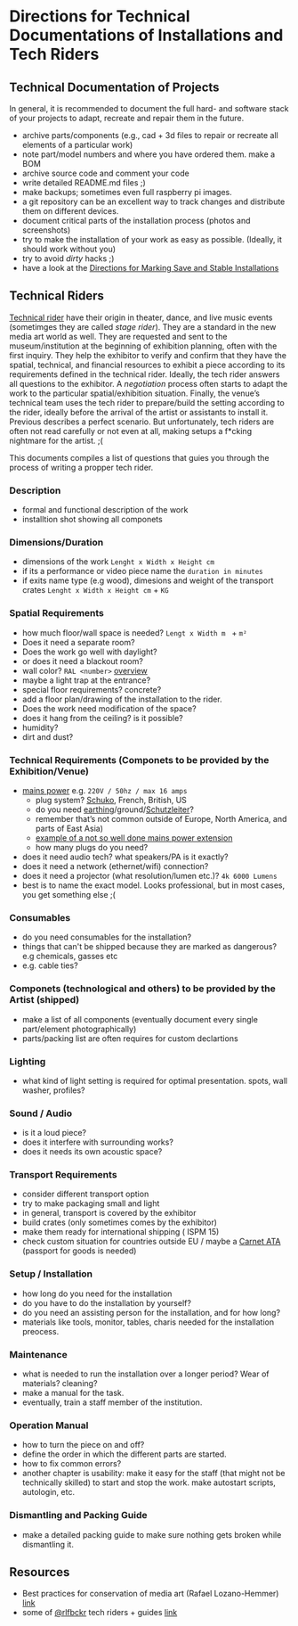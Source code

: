 # Directions for Technical Documentations of Installations and Tech Riders

## Technical Documentation of Projects

In general, it is recommended to document the full hard- and software stack of your projects to adapt, recreate and repair them in the future.

- archive parts/components (e.g., cad + 3d files to repair or recreate all elements of a particular work)
- note part/model numbers and where you have ordered them. make a BOM
- archive source code and comment your code
- write detailed README.md files ;)
- make backups; sometimes even full raspberry pi images.
- a git repository can be an excellent way to track changes and distribute them on different devices.
- document critical parts of the installation process (photos and screenshots)
- try to make the installation of your work as easy as possible. (Ideally, it should work without you)
- try to avoid *dirty* hacks ;)
- have a look at the [Directions for Marking Save and Stable Installations](Directions_for_Marking_Save_and_Stable_Installations.md)

## Technical Riders

[Technical rider](https://en.wikipedia.org/wiki/Rider_(theater)#Technical_rider) have their origin in theater, dance, and live music events (sometimges they are called *stage rider*). They are a standard in the new media art world as well. They are requested and sent to the museum/institution at the beginning of exhibition planning, often with the first inquiry. They help the exhibitor to verify and confirm that they have the spatial, technical, and financial resources to exhibit a piece according to its requirements defined in the technical rider. Ideally, the tech rider answers all questions to the exhibitor. A *negotiation* process often starts to adapt the work to the particular spatial/exhibition situation. Finally, the venue’s technical team uses the tech rider to prepare/build the setting according to the rider, ideally before the arrival of the artist or assistants to install it. Previous describes a perfect scenario. But unfortunately, tech riders are often not read carefully or not even at all, making setups a f*cking nightmare for the artist. ;(

This documents compiles a list of questions that guies you through the process of writing a propper tech rider.

### Description

- formal and functional description of the work
- installtion shot showing all componets

### Dimensions/Duration

- dimensions of the work `Lenght x Width x Height cm`
- if its a performance or video piece name the `duration in minutes`
- if exits name type (e.g wood), dimesions and weight of the transport crates `Lenght x Width x Height cm` + `KG`

### Spatial Requirements

- how much floor/wall space is needed? `Lengt x Width m ` + `m²` 
- Does it need a separate room? 
- Does the work go well with daylight?
- or does it need a blackout room?
- wall color? `RAL <number>` [overview](https://www.ral-farben.de/en/all-ral-colours)
- maybe a light trap at the entrance?
- special floor requirements? concrete?
- add a floor plan/drawing of the installation to the rider.
- Does the work need modification of the space?
- does it hang from the ceiling? is it possible?
- humidity?
- dirt and dust?

### Technical Requirements (Componets to be provided by the Exhibition/Venue)

- [mains power](https://en.wikipedia.org/wiki/Mains_electricity) e.g. `220V / 50hz / max 16 amps`
  - plug system? [Schuko](https://en.wikipedia.org/wiki/Schuko), French, British, US
  - do you need [earthing](https://en.m.wikipedia.org/wiki/Earthing_system)/ground/[Schutzleiter](https://de.wikipedia.org/wiki/Schutzleiter)?
  - remember that’s not common outside of Europe, North America, and parts of East Asia)
  - [example of a not so well done mains power extension](https://photos.app.goo.gl/xEAfmE82VwtSfs2R7)
  - how many plugs do you need?
- does it need audio tech? what speakers/PA is it exactly?
- does it need a network (ethernet/wifi) connection?
- does it need a projector (what resolution/lumen etc.)? `4k 6000 Lumens`
- best is to name the exact model. Looks professional, but in most cases, you get something else ;(

### Consumables

- do you need consumables for the installation?
- things that can't be shipped because they are marked as dangerous? e.g chemicals, gasses etc
- e.g. cable ties?

### Componets (technological and others) to be provided by the Artist (shipped)

- make a list of all components (eventually document every single part/element photographically)
- parts/packing list are often requires for custom declartions 

### Lighting

- what kind of light setting is required for optimal presentation. spots, wall washer, profiles?

### Sound / Audio

- is it a loud piece?
- does it interfere with surrounding works?
- does it needs its own acoustic space?

### Transport Requirements

- consider different transport option
- try to make packaging small and light
- in general, transport is covered by the exhibitor
- build crates (only sometimes comes by the exhibitor)
- make them ready for international shipping ( ISPM 15)
- check custom situation for countries outside EU / maybe a [Carnet ATA](https://en.wikipedia.org/wiki/ATA_Carnet) (passport for goods is needed)

### Setup / Installation

- how long do you need for the installation
- do you have to do the installation by yourself?
- do you need an assisting person for the installation, and for how long?
- materials like tools, monitor, tables, charis needed for the installation preocess.

### Maintenance

- what is needed to run the installation over a longer period? Wear of materials? cleaning?
- make a manual for the task.
- eventually, train a staff member of the institution.

### Operation Manual

- how to turn the piece on and off?
- define the order in which the different parts are started.
- how to fix common errors?
- another chapter is usability: make it easy for the staff (that might not be technically skilled) to start and stop the work. make autostart scripts, autologin, etc.

### Dismantling and Packing Guide

- make a detailed packing guide to make sure nothing gets broken while dismantling it.

## Resources

- Best practices for conservation of media art (Rafael Lozano-Hemmer)
[link](https://github.com/antimodular/Best-practices-for-conservation-of-media-art)
- some of [@rlfbckr](https://github.com/rlfbckr/) tech riders + guides
[link](https://drive.google.com/drive/folders/180cgY8QufPIBlDxNgju6u0dyK-2E21Qy?usp=sharing)
